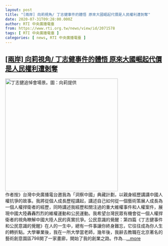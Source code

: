 ```yaml
---
layout: post
title: "[兩岸] 向莉視角/ 丁志健事件的體悟 原來大國崛起代價是人民權利遭剝奪"
date: 2020-07-31T09:28:00.000Z
author: RTI 中央廣播電臺
from: https://www.rti.org.tw/news/view/id/2071578
tags: [ RTI 中央廣播電臺 ]
categories: [ news, RTI 中央廣播電臺 ]
---
```

<!--1596187680000-->
[[兩岸] 向莉視角/ 丁志健事件的體悟 原來大國崛起代價是人民權利遭剝奪](https://www.rti.org.tw/news/view/id/2071578)
------

<div>
<img src="https://static.rti.org.tw/assets/thumbnails/2020/07/31/af27bb0bd947ad02919cc421f1f898d2.JPG" width="360" alt="丁志健追悼會場景。圖：向莉提供" title="丁志健追悼會場景。圖：向莉提供"><br>作者按》台灣中央廣播電台邀我為「洞察中國」典藏計劃，以親身經歷講講中國人權抗爭的故事。我將從個人成長歷程講起，講述自己如何從一個藝術策展人成長為一個人權捍衛者的經歷，同時講述我經歷和關注過的重大維權事件和人權案件，展現中國大陸轟轟烈烈的維權運動和公民運動。我希望台灣民眾有機會從一個人權捍衛者的視角瞭解中國大陸人民的真實抗爭。公民意識的覺醒：第四篇《丁志健事件和公民意識的覺醒》在人的一生中，總有一件事讓你終身難忘，它往往成為你人生的轉折點。大學畢業後，我在一所大學當老師，幾年後，我辭去教職在北京著名的藝術創意園區798開了一家畫廊，開始了我的創業之路。作為...<a target="_blank" href="https://www.rti.org.tw/news/view/id/2071578">...more</a>
</div>
